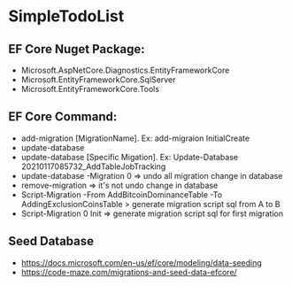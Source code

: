 # SimpleTodoList

## EF Core Nuget Package:
- Microsoft.AspNetCore.Diagnostics.EntityFrameworkCore
- Microsoft.EntityFrameworkCore.SqlServer
- Microsoft.EntityFrameworkCore.Tools

## EF Core Command:
- add-migration [MigrationName]. Ex: add-migraion InitialCreate
- update-database
- update-database [Specific Migation]. Ex: Update-Database 20210117085732_AddTableJobTracking
- update-database -Migration 0 => undo all migration change in database
- remove-migration => it's not undo change in database
- Script-Migration -From AddBitcoinDominanceTable -To AddingExclusionCoinsTable > generate migration script sql from A to B
- Script-Migration 0 Init => generate migration script sql for first migration

## Seed Database
- https://docs.microsoft.com/en-us/ef/core/modeling/data-seeding
- https://code-maze.com/migrations-and-seed-data-efcore/